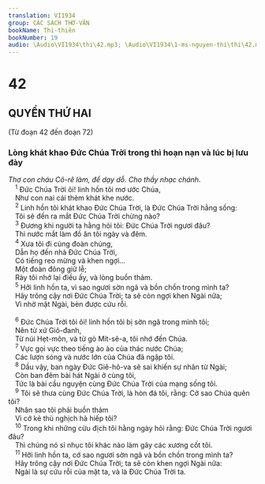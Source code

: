 ```yaml
---
translation: VI1934
group: CÁC SÁCH THƠ-VĂN
bookName: Thi-thiên 
bookNumber: 19
audio: \Audio\VI1934\thi\42.mp3; \Audio\VI1934\1-ms-nguyen-thi\thi\42.mp3
---
```


<div class="title"><h1>42</h1><h2>QUYỂN THỨ HAI</h2><p>(Từ đoạn 42 đến đoạn 72)</p><h3>Lòng khát khao Đức Chúa Trời trong thì hoạn nạn và lúc bị lưu đày</h3><i>Thơ con cháu Cô-rê làm, để dạy dỗ. Cho thầy nhạc chánh.</i></div>
<span class="verse thi_42_1"> <sup>1</sup> Đức Chúa Trời ôi! linh hồn tôi mơ ước Chúa, <br/> Như con nai cái thèm khát khe nước. <br/></span>
<span class="verse thi_42_2"> <sup>2</sup> Linh hồn tôi khát khao Đức Chúa Trời, là Đức Chúa Trời hằng sống: <br/> Tôi sẽ đến ra mắt Đức Chúa Trời chừng nào? <br/></span>
<span class="verse thi_42_3"> <sup>3</sup> Đương khi người ta hằng hỏi tôi: Đức Chúa Trời ngươi đâu? <br/> Thì nước mắt làm đồ ăn tôi ngày và đêm. <br/></span>
<span class="verse thi_42_4"> <sup>4</sup> Xưa tôi đi cùng đoàn chúng, <br/> Dẫn họ đến nhà Đức Chúa Trời, <br/> Có tiếng reo mừng và khen ngợi… <br/> Một đoàn đông giữ lễ; <br/> Rày tôi nhớ lại điều ấy, và lòng buồn thảm. <br/></span>
<span class="verse thi_42_5"> <sup>5</sup> Hỡi linh hồn ta, vì sao ngươi sờn ngã và bồn chồn trong mình ta? <br/> Hãy trông cậy nơi Đức Chúa Trời; ta sẽ còn ngợi khen Ngài nữa; <br/> Vì nhờ mặt Ngài, bèn được cứu rỗi. <br/> <br/></span>
<span class="verse thi_42_6"> <sup>6</sup> Đức Chúa Trời tôi ôi! linh hồn tôi bị sờn ngã trong mình tôi; <br/> Nên từ xứ Giô-đanh, <br/> Từ núi Hẹt-môn, và từ gò Mít-sê-a, tôi nhớ đến Chúa. <br/></span>
<span class="verse thi_42_7"> <sup>7</sup> Vực gọi vực theo tiếng ào ào của thác nước Chúa; <br/> Các lượn sóng và nước lớn của Chúa đã ngập tôi. <br/></span>
<span class="verse thi_42_8"> <sup>8</sup> Dầu vậy, ban ngày Đức Giê-hô-va sẽ sai khiến sự nhân từ Ngài; <br/> Còn ban đêm bài hát Ngài ở cùng tôi, <br/> Tức là bài cầu nguyện cùng Đức Chúa Trời của mạng sống tôi. <br/></span>
<span class="verse thi_42_9"> <sup>9</sup> Tôi sẽ thưa cùng Đức Chúa Trời, là hòn đá tôi, rằng: Cớ sao Chúa quên tôi? <br/> Nhân sao tôi phải buồn thảm <br/> Vì cớ kẻ thù nghịch hà hiếp tôi? <br/></span>
<span class="verse thi_42_10"> <sup>10</sup> Trong khi những cừu địch tôi hằng ngày hỏi rằng: Đức Chúa Trời ngươi đâu? <br/> Thì chúng nó sỉ nhục tôi khác nào làm gãy các xương cốt tôi. <br/></span>
<span class="verse thi_42_11"> <sup>11</sup> Hỡi linh hồn ta, cớ sao ngươi sờn ngã và bồn chồn trong mình ta? <br/> Hãy trông cậy nơi Đức Chúa Trời; ta sẽ còn khen ngợi Ngài nữa: <br/> Ngài là sự cứu rỗi của mặt ta, và là Đức Chúa Trời ta. <br/></span>
